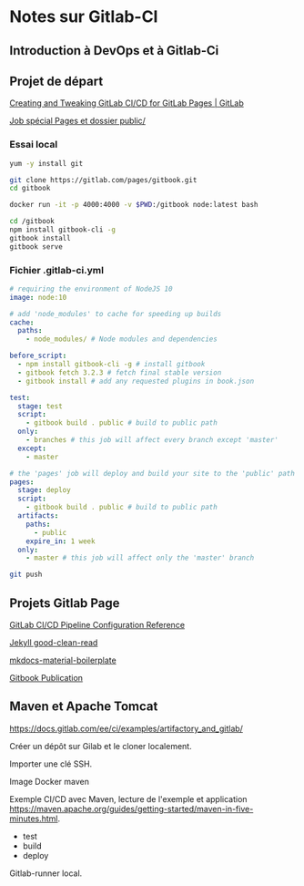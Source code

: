 # Notes sur Gitlab-CI

<!-- toc -->

## Introduction à DevOps et à Gitlab-Ci



## Projet de départ

[Creating and Tweaking GitLab CI/CD for GitLab Pages | GitLab](https://docs.gitlab.com/ee/user/project/pages/getting_started_part_four.html)

[Job spécial Pages et dossier public/](https://docs.gitlab.com/ee/ci/yaml/#pages)

### Essai local

```bash
yum -y install git
```

```bash
git clone https://gitlab.com/pages/gitbook.git
cd gitbook
```

```bash
docker run -it -p 4000:4000 -v $PWD:/gitbook node:latest bash
```

```bash
cd /gitbook
npm install gitbook-cli -g
gitbook install
gitbook serve
```

### Fichier .gitlab-ci.yml

```yaml
# requiring the environment of NodeJS 10
image: node:10

# add 'node_modules' to cache for speeding up builds
cache:
  paths:
    - node_modules/ # Node modules and dependencies

before_script:
  - npm install gitbook-cli -g # install gitbook
  - gitbook fetch 3.2.3 # fetch final stable version
  - gitbook install # add any requested plugins in book.json

test:
  stage: test
  script:
    - gitbook build . public # build to public path
  only:
    - branches # this job will affect every branch except 'master'
  except:
    - master

# the 'pages' job will deploy and build your site to the 'public' path
pages:
  stage: deploy
  script:
    - gitbook build . public # build to public path
  artifacts:
    paths:
      - public
    expire_in: 1 week
  only:
    - master # this job will affect only the 'master' branch
```

```bash
git push
```

## Projets Gitlab Page

[GitLab CI/CD Pipeline Configuration Reference](https://docs.gitlab.com/ee/ci/yaml/README.html)

[Jekyll good-clean-read](https://github.com/goffinet/good-clean-read)

[mkdocs-material-boilerplate](https://github.com/goffinet/mkdocs-material-boilerplate)

[Gitbook Publication](https://github.com/goffinet/gitbook-publication)

## Maven et Apache Tomcat

https://docs.gitlab.com/ee/ci/examples/artifactory_and_gitlab/

Créer un dépôt sur Gilab et le cloner localement.

Importer une clé SSH.

Image Docker maven

Exemple CI/CD avec Maven, lecture de l'exemple et application https://maven.apache.org/guides/getting-started/maven-in-five-minutes.html.

- test
- build
- deploy

Gitlab-runner local.
